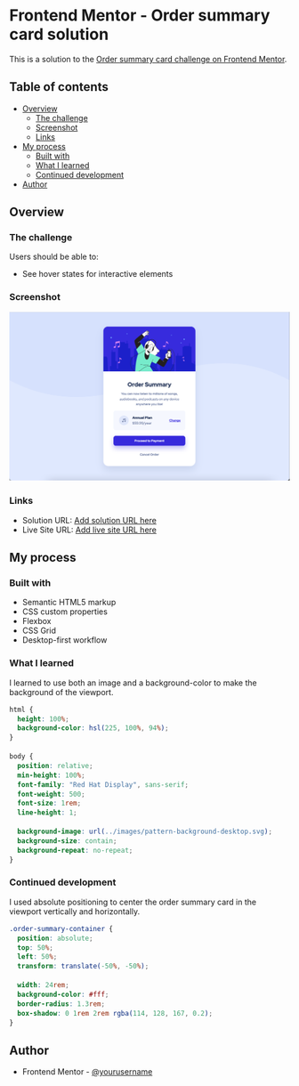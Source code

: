 # Frontend Mentor - Order summary card solution

This is a solution to the [Order summary card challenge on Frontend Mentor](https://www.frontendmentor.io/challenges/order-summary-component-QlPmajDUj).

## Table of contents

- [Overview](#overview)
  - [The challenge](#the-challenge)
  - [Screenshot](#screenshot)
  - [Links](#links)
- [My process](#my-process)
  - [Built with](#built-with)
  - [What I learned](#what-i-learned)
  - [Continued development](#continued-development)
- [Author](#author)

## Overview

### The challenge

Users should be able to:

- See hover states for interactive elements

### Screenshot

![](screenshot.jpg)

### Links

- Solution URL: [Add solution URL here](https://your-solution-url.com)
- Live Site URL: [Add live site URL here](https://your-live-site-url.com)

## My process

### Built with

- Semantic HTML5 markup
- CSS custom properties
- Flexbox
- CSS Grid
- Desktop-first workflow

### What I learned

I learned to use both an image and a background-color to make the background of the viewport.

```css
html {
  height: 100%;
  background-color: hsl(225, 100%, 94%);
}

body {
  position: relative;
  min-height: 100%;
  font-family: "Red Hat Display", sans-serif;
  font-weight: 500;
  font-size: 1rem;
  line-height: 1;

  background-image: url(../images/pattern-background-desktop.svg);
  background-size: contain;
  background-repeat: no-repeat;
}
```

### Continued development

I used absolute positioning to center the order summary card in the viewport vertically and horizontally.

```css
.order-summary-container {
  position: absolute;
  top: 50%;
  left: 50%;
  transform: translate(-50%, -50%);

  width: 24rem;
  background-color: #fff;
  border-radius: 1.3rem;
  box-shadow: 0 1rem 2rem rgba(114, 128, 167, 0.2);
}
```

## Author

- Frontend Mentor - [@yourusername](https://www.frontendmentor.io/profile/yourusername)

